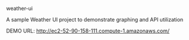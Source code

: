 weather-ui

A sample Weather UI project to demonstrate graphing and API utilization

DEMO URL: http://ec2-52-90-158-111.compute-1.amazonaws.com/